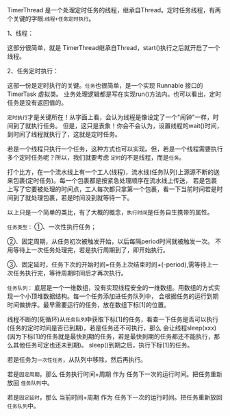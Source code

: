 TimerThread 是一个处理定时任务的线程，继承自Thread。定时任务线程，有两个关键的字眼:`线程+任务定时执行`。

1、线程：

这部分很简单，就是 TimerThread继承自Thread，start()执行之后就开启了一个线程。

2、任务定时执行：

这部一份是定时执行的关键。`任务`也很简单，是一个实现 Runnable 接口的 TimerTask 虚拟类。
业务处理逻辑都是写在实现run()方法内。也可以看出，定时任务是没有返回值的。

`定时执行`才是关键所在！从字面上看，会认为线程是像设定了一个"闹钟"一样，时间到了就执行任务。
但是，这只是表象！你会不会认为，设置线程的wait()时间，到时间了线程就执行了，这就是定时任务。

若是一个线程只执行一个任务，这种方式也可以实现。但，若是一个线程需要执行多个定时任务呢？所以，我们就要考虑
`定时`的不是线程，而是`任务`。

打个比方，在一个流水线上有一个工人(线程)，流水线(任务队列)上源源不断的送来包裹(定时任务)。每一个包裹都是按紧急处理顺序在流水线上传送，
若是包裹上写了它要被处理的时间点，工人每次都只拿第一个包裹，看一下当前时间若是时间到了就处理包裹，若是时间没到就等待一下。

以上只是一个简单的类比，有了大概的概念，`执行时间`是任务自生携带的属性。

`任务类型：`
①、一次性执行任务；

②、固定周期，从任务初次被触发开始，以后每隔period时间就被触发一次。
不用等待上一次任务处理完，若是执行周期到了，即开始执行。

③、固定延时，任务下次的开始时间=任务上次结束时间+(-period),需等待上一次任务执行完，等待周期时间后才再次执行。

`任务队列：`
底层是一个一维数组，没有实现线程安全的一维数组。用数组的方式实现一个小顶堆数据结构。每一个任务添加进任务队列中，
会根据任务的运行到期时间做排序。最早需要运行的任务，放在数组下标[1]的位置。

线程不断的(死循环)从`任务队列`中获取下标[1]的任务，看查一下任务是否可以执行(任务的定时时间是否已到期)，若是任务还不可执行，那么
会让线程sleep(xxx)(因为下标[1]的任务就是最快到期的任务，若是最快到期的任务都还不能执行，那么其他任务可定也还未到期)。
sleep()到期之后，执行下标[1]的任务。

若是任务为`一次性任务`，从队列中移除，然后再执行。

若是`固定周期`，那么 任务执行时间+周期 作为 任务下一次的运行时间。把任务重新放回 `任务队列`中。

若是`固定延时`，那么 当前时间+周期 作为 任务下一次的运行时间。把任务重新放回 `任务队列`中。


